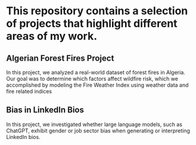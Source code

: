 # This repository contains a selection of projects that highlight different areas of my work.

## Algerian Forest Fires Project
In this project, we analyzed a real-world dataset of forest fires in Algeria. Our goal was to determine which factors affect wildfire risk, which we accomplished by modeling the Fire Weather Index using weather data and fire related indices

## Bias in LinkedIn Bios
In this project, we investigated whether large language models, such as ChatGPT, exhibit gender or job sector bias when generating or interpreting LinkedIn bios. 
